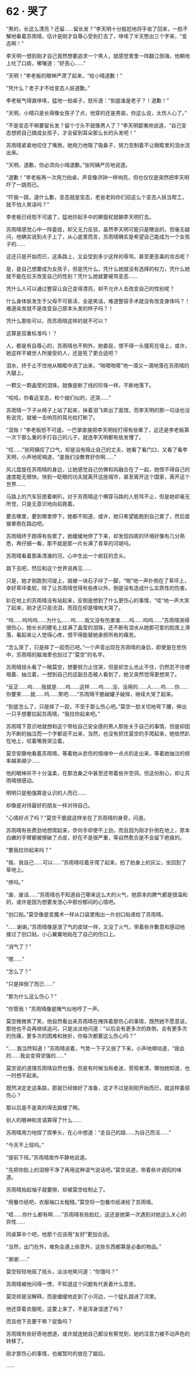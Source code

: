 <link rel="stylesheet" href="../styles/text.css"/>
<h1>62 · 哭了</h1>

“男的，长这么漂亮？还留……留长发？”李天明十分尴尬地将手收了回来，一脸不解地看着苏雨晴，估计是刚才自尊心受到打击了，哆嗦了半天憋出三个字来，“变态啊！”

李天明一想到刚才自己竟然想要追求一个男人，就感觉胃里一阵翻江倒海，他朝地上吐了口痰，嘟嚷道：“好恶心……”

“天明！”李老板的眼神严肃了起来，“给小晴道歉！”

“凭什么？老子才不给变态人妖道歉。”

李老板气得直哆嗦，猛地一拍桌子，怒斥道：“到底谁是老子？！道歉！”

“天明，小晴只是长得像女孩子了点，他穿的还是男装，你这么说，太伤人心了。”

“不是变态干嘛要留长发？留个寸头不就像男人了？”李天明鄙夷地说道，“自己变态想把自己搞成女孩子，才会留到耳朵那么长的头发吧！”

苏雨晴紧紧地咬住了嘴唇，她用力地吸了吸鼻子，努力克制着不让眼眶里的泪水流出来。

“天明，道歉，你必须向小晴道歉。”张阿姨严厉地说道。

“道歉！”李老板再一次用力拍桌，声音像洪钟一样响亮，但也仅仅是突然把李天明吓了一跳而已。

“吓我一跳，道什么歉，变态就是变态，老爸老妈你们招这么个变态人妖当帮工，就不怕人笑话吗？”

李老板已经怒不可遏了，猛地抄起手中的擀面杖就朝李天明打去。

苏雨晴感觉心中一阵委屈，却又无力反驳，虽然李天明可能只是瞎说的，但毫无疑问，他确实说到点子上了，从心底里而言，苏雨晴确实是希望自己能成为一个女孩子的……

这还只是开始而已，这条路上，又会受到多少这样的辱骂，甚至更恶毒的攻击呢？

是，是自己想要成为女孩子，但是凭什么，凭什么她就没有选择的权力，凭什么她就不能在后天改变自己的性别？凭什么她就要被骂变态……

凭什么人可以通过整容让自己变得漂亮，却不允许人去改变自己的性别呢？

什么身体肤发生于父母不可亵渎，全是笑话，难道整容手术就没有改变身体吗？！难道染发就不是改变自己原本头发的样子吗？！

凭什么那些可以，而苏雨晴这样的就不可以？

这算是双重标准吗！？

人，都是有自尊心的，苏雨晴也不例外，她委屈，恨不得一头撞死在墙上，或许，她这样不被世人所接受的人，还是死了更合适吧？

泪水，终于止不住地从眼眶中流了出来，“啪嗒啪嗒”地一滴又一滴地落在苏雨晴的大腿上。

一颗又一颗晶莹的泪珠，就像是断了线的珍珠一样，不断地落下。

“哈哈，你看这变态，和个娘们似的，还哭……”

苏雨晴一下子从椅子上站了起来，抹着泪飞奔出了面馆，而李天明的那一句话也没有说完，就被一击响亮的耳光给打断了。

“混账！”李老板怒不可遏，一巴掌直接把李天明给打得有些晕了，这还是李老板第一次下那么重的手打自己的儿子，就连李天明都有些发懵了。

“哎……”张阿姨叹了口气，却是没有阻止自己的丈夫，她看了看门口，又看了看李天明，小声地呢喃道，“是我们没教育好你啊……”

风儿盘旋在苏雨晴的身边，让她感觉自己仿佛和风融合在了一起，她恨不得自己的速度能无限快，快到一眨眼的功夫就离开这座城市，甚至离开这个国家，离开这个世界……

马路上的汽车狂摁着喇叭，对于苏雨晴这个横穿马路的人怒骂不止，但是她却毫无所觉，只是无意识地向前跑着。

要去哪里，要到哪里停下，她都不知道，或许，她只希望能跑到自己累了，然后直接晕倒在路边吧。

苏雨晴终于跑得有些累了，她缓缓地停了下来，却发现四周的环境好像有几分熟悉，再仔细一看，那不就是那一片长满了青草的河堤吗。

苏雨晴看着那条清澈的河，心中生出一个疯狂的念头。

跳下去吧，然后和这个世界说再见……

只是，她才刚跑到河堤上，就被一块石子绊了一脚，“啪”地一声扑倒在了草坪上，幸好草坪柔软，除了让苏雨晴觉得有些疼以外，倒是没有造成什么实质性的伤害。

趴在地上的苏雨晴没有站起来，反倒是想到了什么更伤心的事情，“哇”地一声大哭了起来，刚才还只是流泪，而现在却是嚎啕大哭了。

“呜……呜呜呜……为什么……呜……我又没有伤害谁……呜……呜呜……”苏雨晴哭得很伤心，她长长的睫毛上挂满了晶莹的泪珠，还不断有泪水从她那可爱的脸庞上滑落，看起来让人觉得心疼，恨不得能替她承担所有的痛苦。

“怎么哭了，只是摔了一跤而已吧。”一个声音出现在苏雨晴的身后，即使是在悲伤中，苏雨晴的脑海里也划过了“莫空”的名字。

苏雨晴扭头看了一眼莫空，想要努力止住哭，但是却怎么也止不住，仍然忍不住哽咽着、抽泣着，一想到自己的这副丑态被人看到了，她又突然觉得更想哭了。

“反正……呜……我就是……呜……这样……呜……没、没用的……人……呜……你……你要笑……就……呜……笑吧……”苏雨晴干脆破罐子破摔，继续大哭了起来。

“到底怎么了，只是摔了一跤，不至于那么伤心吧。”莫空一脸关切地弯下腰，伸出一只手想要拉起苏雨晴，“我拉你起来吧。”

苏雨晴下意识地就想和这个带给自己安全感的男人那些关于自己的事情，但是却因为不断的抽泣而一个字都说不出来，当然，也没有抓住莫空的手爬起来，她依然趴在地上，咬着嘴唇哭泣着。

莫空安静地看着苏雨晴，等着她从悲伤的情绪中一点点的走出来，等着她抽泣的频率越来越少……

他的眼神并不十分温柔，在那沧桑之中甚至还带着些许空洞，但这份耐心，却让苏雨晴很感动。

明明只是勉强算是认识的人而已……

却像是对待最好的朋友一样对待自己。

“心情好点了吗？”莫空干脆就这样坐在了苏雨晴的身旁，问道。

苏雨晴有些费劲地想爬起来，奈何手却使不上劲，而且因为刚才扑倒在地上，原本白嫩的手臂都被擦破了点皮，好在不是很严重，等自然愈合是不会留下疤痕的。

“要我拉你起来吗？”

“我、我自己……可以……”苏雨晴咬着牙爬了起来，拍了拍身上的灰尘，坐回到了草地上。

“疼吗。”

“废、废话……”苏雨晴也不知道自己哪来这么大的火气，她原本的脾气都是很温和的，或许是因为想要发泄心中那份郁闷的心情吧。

“创口贴。”莫空像是变魔术一样从口袋里掏出一片创口贴递给了苏雨晴。

“……谢谢。”苏雨晴像是泄了气的皮球一样，又没了火气，带着些许歉意和感动地接过了创口贴，小心翼翼地贴在了自己的伤口上。

“消气了？”

“嗯……”

“怎么了？”

“只是摔倒了而已……”

“那为什么这么伤心？”

“你管我！”苏雨晴像是赌气似地哼了一声。

莫空微微笑了笑，他自然看出来苏雨晴在掩饰着那伤心的事情，既然她不愿意说，那他也不会再继续追问，只是淡淡地问道：“以后会有更多次的跌倒，会有更多次的伤痛，更多次的困难和挫折，你每次都要这么伤心吗？”

“……我当然知道！”苏雨晴说着，气势一下子又弱了下来，小声地嘀咕道，“我会的……我会变得坚强的……”

莫空说的道理苏雨晴自然也懂，但是有时候当局者迷，旁观者清，哪怕她知道，也一时想不起来。

既然决定走这条路，那就已经做好了准备，这才不过是刚刚开始而已，就这样委屈伤心？

那以后是不是真的得去跳楼了啊。

别人的眼神和言语算得了什么……

苏雨晴用力地捏了捏拳头，在心中想道：“走自己的路……为自己而活……”

“今天不上班吗。”

“提前下班。”苏雨晴故作平静地说道。

“先把你脸上的泪擦干净了再用这种语气说话吧。”莫空说道，带着些许调侃的味道。

苏雨晴抬起袖子就要擦，却被莫空给制止了。

“用餐巾纸吧，衣服袖口太粗糙。”莫空将一包餐巾纸递给了苏雨晴。

“唔……你什么都有啊……”苏雨晴有些脸红，这还是她第一次遇到对她这么关心的异性……

同桌算半个吧，他那个应该用“友好”更加合适。

“当然，出门在外，难免会遇上些意外，这些东西都算是必备的物品。”

“谢谢……”

莫空轻轻地摇了摇头，淡淡地笑问道：“你饿吗？”

苏雨晴被他问得一愣，不知道这个问题有代表着什么意思。

莫空却是没解释，而是缓缓地走到了小河边，一个猛扎跳进了河里。

他还穿着衣服呢，这要上来了，不是浑身湿透了吗？

而且他下去要干嘛？捉鱼吗？

苏雨晴有些好奇地想道，或许就连她自己都没有察觉到，她的注意力被不动声色的转移了。

刚才那伤心的事情，也被暂时的放在了脑后。

……
